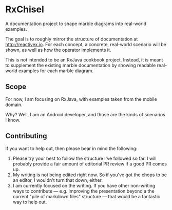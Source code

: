 # RxChisel
A documentation project to shape marble diagrams into real-world examples.

The goal is to roughly mirror the structure of documentation at http://reactivex.io.
For each concept, a concrete, real-world scenario will be shown, as well as how the operator implements it.

This is not intended to be an RxJava cookbook project. Instead, it is meant to supplement the existing marble documentation by showing readable real-world examples for each marble diagram.

## Scope

For now, I am focusing on RxJava, with examples taken from the mobile domain.

Why?
Well, I am an Android developer, and those are the kinds of scenarios I know.

## Contributing

If you want to help out, then please bear in mind the following:

1. Please try your best to follow the structure I've followed so far. I will probably provide a fair amount of editorial PR review if a good PR comes up.
2. My writing is not being edited right now. So if you've got the chops to be an editor, I wouldn't turn that down, either.
3. I am currently focused on the writing. If you have other non-writing ways to contribute — e.g. improving the presentation beyond a the current "pile of markdown files" structure — that would be a fantastic way to help out.
